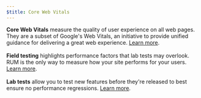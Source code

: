 ```yaml
---
$title: Core Web Vitals
---
```


**Core Web Vitals** measure the quality
of user experience on all web pages.
They are a subset of Google's Web Vitals,
an initiative to provide unified guidance for delivering a great
web experience.
[Learn more](https://web.dev/vitals/).
<br><br>
**Field testing** highlights performance factors that lab tests may overlook. RUM is the only way to measure how your site performs for your users. [Learn more](https://web.dev/user-centric-performance-metrics/#in-the-field).
<br><br>
**Lab tests** allow you to test new features before they're released
to best ensure no performance regressions.
[Learn more](https://web.dev/user-centric-performance-metrics/#in-the-lab).
